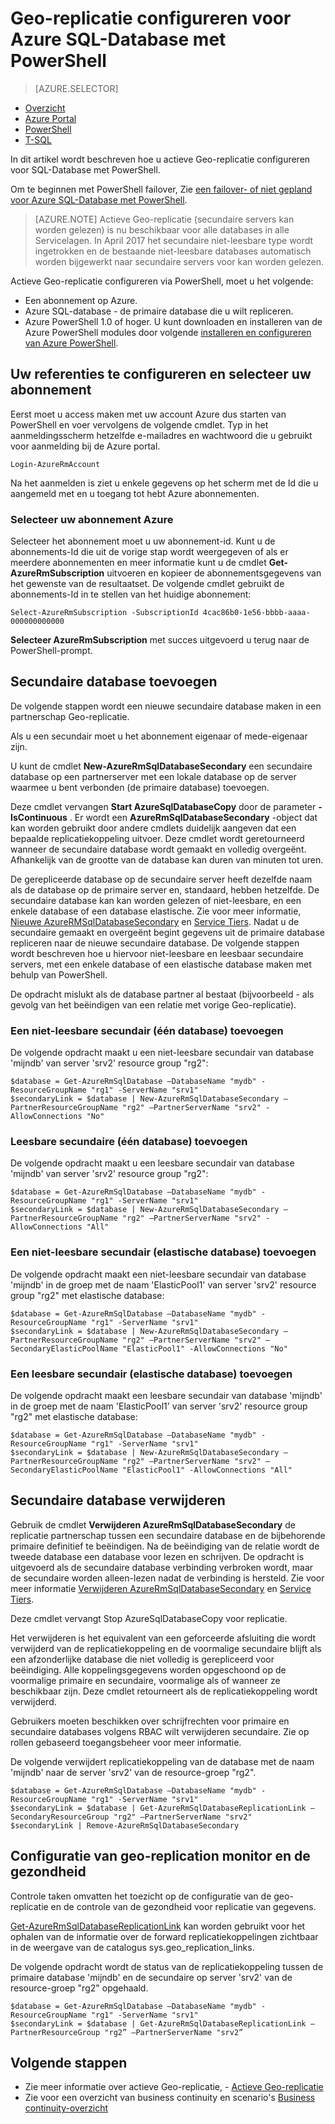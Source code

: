 <properties 
    pageTitle="Actieve Geo-replicatie configureren voor Azure SQL-Database met PowerShell | Microsoft Azure" 
    description="Actieve Geo-replicatie configureren voor Azure PowerShell met SQL-Database" 
    services="sql-database" 
    documentationCenter="" 
    authors="stevestein" 
    manager="jhubbard" 
    editor=""/>

<tags
    ms.service="sql-database"
    ms.devlang="NA"
    ms.topic="article"
    ms.tgt_pltfrm="powershell"
   ms.workload="NA"
    ms.date="07/14/2016"
    ms.author="sstein"/>

# <a name="configure-geo-replication-for-azure-sql-database-with-powershell"></a>Geo-replicatie configureren voor Azure SQL-Database met PowerShell

> [AZURE.SELECTOR]
- [Overzicht](sql-database-geo-replication-overview.md)
- [Azure Portal](sql-database-geo-replication-portal.md)
- [PowerShell](sql-database-geo-replication-powershell.md)
- [T-SQL](sql-database-geo-replication-transact-sql.md)

In dit artikel wordt beschreven hoe u actieve Geo-replicatie configureren voor SQL-Database met PowerShell.

Om te beginnen met PowerShell failover, Zie [een failover- of niet gepland voor Azure SQL-Database met PowerShell](sql-database-geo-replication-failover-powershell.md).

>[AZURE.NOTE] Actieve Geo-replicatie (secundaire servers kan worden gelezen) is nu beschikbaar voor alle databases in alle Servicelagen. In April 2017 het secundaire niet-leesbare type wordt ingetrokken en de bestaande niet-leesbare databases automatisch worden bijgewerkt naar secundaire servers voor kan worden gelezen.



Actieve Geo-replicatie configureren via PowerShell, moet u het volgende:

- Een abonnement op Azure. 
- Azure SQL-database - de primaire database die u wilt repliceren.
- Azure PowerShell 1.0 of hoger. U kunt downloaden en installeren van de Azure PowerShell modules door volgende [installeren en configureren van Azure PowerShell](../powershell-install-configure.md).


## <a name="configure-your-credentials-and-select-your-subscription"></a>Uw referenties te configureren en selecteer uw abonnement

Eerst moet u access maken met uw account Azure dus starten van PowerShell en voer vervolgens de volgende cmdlet. Typ in het aanmeldingsscherm hetzelfde e-mailadres en wachtwoord die u gebruikt voor aanmelding bij de Azure portal.


    Login-AzureRmAccount

Na het aanmelden is ziet u enkele gegevens op het scherm met de Id die u aangemeld met en u toegang tot hebt Azure abonnementen.


### <a name="select-your-azure-subscription"></a>Selecteer uw abonnement Azure

Selecteer het abonnement moet u uw abonnement-id. Kunt u de abonnements-Id die uit de vorige stap wordt weergegeven of als er meerdere abonnementen en meer informatie kunt u de cmdlet **Get-AzureRmSubscription** uitvoeren en kopieer de abonnementsgegevens van het gewenste van de resultaatset. De volgende cmdlet gebruikt de abonnements-Id in te stellen van het huidige abonnement:

    Select-AzureRmSubscription -SubscriptionId 4cac86b0-1e56-bbbb-aaaa-000000000000

**Selecteer AzureRmSubscription** met succes uitgevoerd u terug naar de PowerShell-prompt.


## <a name="add-secondary-database"></a>Secundaire database toevoegen


De volgende stappen wordt een nieuwe secundaire database maken in een partnerschap Geo-replicatie.  
  
Als u een secundair moet u het abonnement eigenaar of mede-eigenaar zijn. 

U kunt de cmdlet **New-AzureRmSqlDatabaseSecondary** een secundaire database op een partnerserver met een lokale database op de server waarmee u bent verbonden (de primaire database) toevoegen. 

Deze cmdlet vervangen **Start AzureSqlDatabaseCopy** door de parameter **-IsContinuous** .  Er wordt een **AzureRmSqlDatabaseSecondary** -object dat kan worden gebruikt door andere cmdlets duidelijk aangeven dat een bepaalde replicatiekoppeling uitvoer. Deze cmdlet wordt geretourneerd wanneer de secundaire database wordt gemaakt en volledig overgeënt. Afhankelijk van de grootte van de database kan duren van minuten tot uren.

De gerepliceerde database op de secundaire server heeft dezelfde naam als de database op de primaire server en, standaard, hebben hetzelfde. De secundaire database kan kan worden gelezen of niet-leesbare, en een enkele database of een database elastische. Zie voor meer informatie, [Nieuwe AzureRMSqlDatabaseSecondary](https://msdn.microsoft.com/library/mt603689.aspx) en [Service Tiers](sql-database-service-tiers.md).
Nadat u de secundaire gemaakt en overgeënt begint gegevens uit de primaire database repliceren naar de nieuwe secundaire database. De volgende stappen wordt beschreven hoe u hiervoor niet-leesbare en leesbaar secundaire servers, met een enkele database of een elastische database maken met behulp van PowerShell.

De opdracht mislukt als de database partner al bestaat (bijvoorbeeld - als gevolg van het beëindigen van een relatie met vorige Geo-replicatie).



### <a name="add-a-non-readable-secondary-single-database"></a>Een niet-leesbare secundair (één database) toevoegen

De volgende opdracht maakt u een niet-leesbare secundair van database 'mijndb' van server 'srv2' resource group "rg2":

    $database = Get-AzureRmSqlDatabase –DatabaseName "mydb" -ResourceGroupName "rg1" -ServerName "srv1"
    $secondaryLink = $database | New-AzureRmSqlDatabaseSecondary –PartnerResourceGroupName "rg2" –PartnerServerName "srv2" -AllowConnections "No"



### <a name="add-readable-secondary-single-database"></a>Leesbare secundaire (één database) toevoegen

De volgende opdracht maakt u een leesbare secundair van database 'mijndb' van server 'srv2' resource group "rg2":

    $database = Get-AzureRmSqlDatabase –DatabaseName "mydb" -ResourceGroupName "rg1" -ServerName "srv1"
    $secondaryLink = $database | New-AzureRmSqlDatabaseSecondary –PartnerResourceGroupName "rg2" –PartnerServerName "srv2" -AllowConnections "All"




### <a name="add-a-non-readable-secondary-elastic-database"></a>Een niet-leesbare secundair (elastische database) toevoegen

De volgende opdracht maakt een niet-leesbare secundair van database 'mijndb' in de groep met de naam 'ElasticPool1' van server 'srv2' resource group "rg2" met elastische database:

    $database = Get-AzureRmSqlDatabase –DatabaseName "mydb" -ResourceGroupName "rg1" -ServerName "srv1"
    $secondaryLink = $database | New-AzureRmSqlDatabaseSecondary –PartnerResourceGroupName "rg2" –PartnerServerName "srv2" –SecondaryElasticPoolName "ElasticPool1" -AllowConnections "No"


### <a name="add-a-readable-secondary-elastic-database"></a>Een leesbare secundair (elastische database) toevoegen

De volgende opdracht maakt een leesbare secundair van database 'mijndb' in de groep met de naam 'ElasticPool1' van server 'srv2' resource group "rg2" met elastische database:

    $database = Get-AzureRmSqlDatabase –DatabaseName "mydb" -ResourceGroupName "rg1" -ServerName "srv1"
    $secondaryLink = $database | New-AzureRmSqlDatabaseSecondary –PartnerResourceGroupName "rg2" –PartnerServerName "srv2" –SecondaryElasticPoolName "ElasticPool1" -AllowConnections "All"





## <a name="remove-secondary-database"></a>Secundaire database verwijderen

Gebruik de cmdlet **Verwijderen AzureRmSqlDatabaseSecondary** de replicatie partnerschap tussen een secundaire database en de bijbehorende primaire definitief te beëindigen. Na de beëindiging van de relatie wordt de tweede database een database voor lezen en schrijven. De opdracht is uitgevoerd als de secundaire database verbinding verbroken wordt, maar de secundaire worden alleen-lezen nadat de verbinding is hersteld. Zie voor meer informatie [Verwijderen AzureRmSqlDatabaseSecondary](https://msdn.microsoft.com/library/mt603457.aspx) en [Service Tiers](sql-database-service-tiers.md).

Deze cmdlet vervangt Stop AzureSqlDatabaseCopy voor replicatie. 

Het verwijderen is het equivalent van een geforceerde afsluiting die wordt verwijderd van de replicatiekoppeling en de voormalige secundaire blijft als een afzonderlijke database die niet volledig is gerepliceerd voor beëindiging. Alle koppelingsgegevens worden opgeschoond op de voormalige primaire en secundaire, voormalige als of wanneer ze beschikbaar zijn. Deze cmdlet retourneert als de replicatiekoppeling wordt verwijderd. 


Gebruikers moeten beschikken over schrijfrechten voor primaire en secundaire databases volgens RBAC wilt verwijderen secundaire. Zie op rollen gebaseerd toegangsbeheer voor meer informatie.

De volgende verwijdert replicatiekoppeling van de database met de naam 'mijndb' naar de server 'srv2' van de resource-groep "rg2". 

    $database = Get-AzureRmSqlDatabase –DatabaseName "mydb" -ResourceGroupName "rg1" -ServerName "srv1"
    $secondaryLink = $database | Get-AzureRmSqlDatabaseReplicationLink –SecondaryResourceGroup "rg2" –PartnerServerName "srv2"
    $secondaryLink | Remove-AzureRmSqlDatabaseSecondary 


## <a name="monitor-geo-replication-configuration-and-health"></a>Configuratie van geo-replication monitor en de gezondheid

Controle taken omvatten het toezicht op de configuratie van de geo-replicatie en de controle van de gezondheid voor replicatie van gegevens.  

[Get-AzureRmSqlDatabaseReplicationLink](https://msdn.microsoft.com/library/mt619330.aspx) kan worden gebruikt voor het ophalen van de informatie over de forward replicatiekoppelingen zichtbaar in de weergave van de catalogus sys.geo_replication_links.

De volgende opdracht wordt de status van de replicatiekoppeling tussen de primaire database 'mijndb' en de secundaire op server 'srv2' van de resource-groep "rg2" opgehaald.

    $database = Get-AzureRmSqlDatabase –DatabaseName "mydb" -ResourceGroupName "rg1" -ServerName "srv1"
    $secondaryLink = $database | Get-AzureRmSqlDatabaseReplicationLink –PartnerResourceGroup "rg2” –PartnerServerName "srv2”


## <a name="next-steps"></a>Volgende stappen

- Zie meer informatie over actieve Geo-replicatie, - [Actieve Geo-replicatie](sql-database-geo-replication-overview.md)
- Zie voor een overzicht van business continuity en scenario's [Business continuity-overzicht](sql-database-business-continuity.md)


